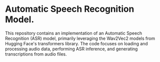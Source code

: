 # Automatic Speech Recognition Model.
This repository contains an implementation of an Automatic Speech Recognition (ASR) model, primarily leveraging the Wav2Vec2 models from Hugging Face's transformers library. The code focuses on loading and processing audio data, performing ASR inference, and generating transcriptions from audio files.
